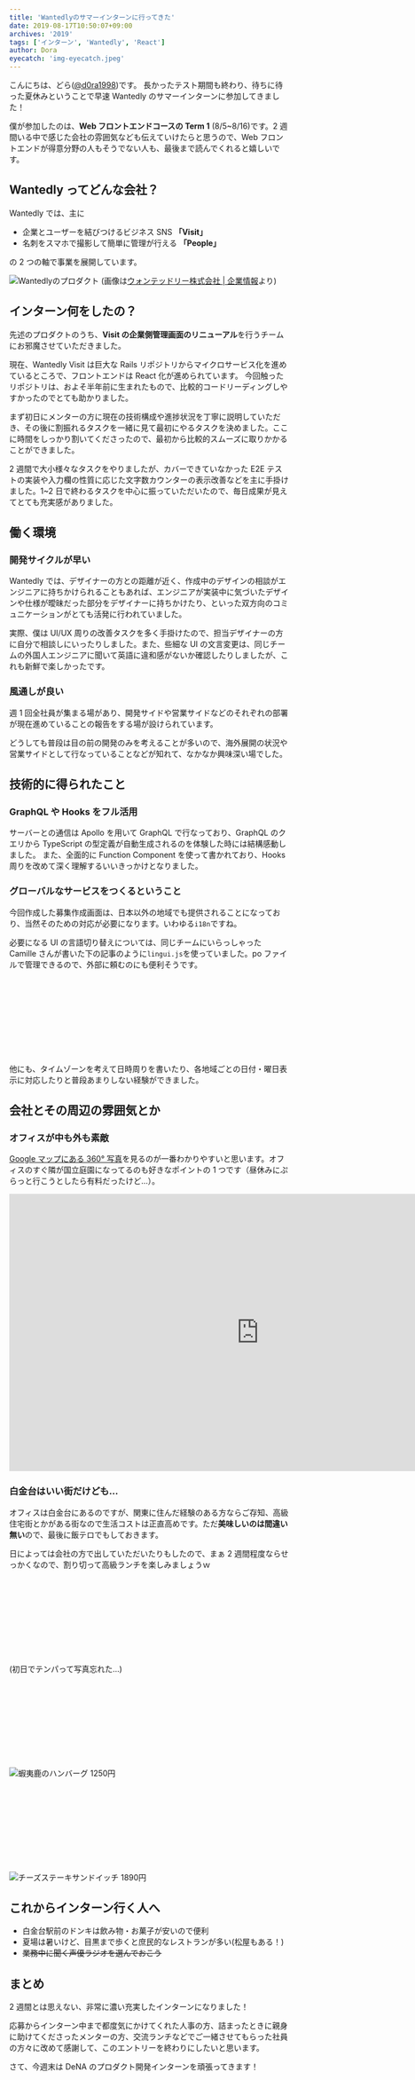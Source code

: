 ```yaml
---
title: 'Wantedlyのサマーインターンに行ってきた'
date: 2019-08-17T10:50:07+09:00
archives: '2019'
tags: ['インターン', 'Wantedly', 'React']
author: Dora
eyecatch: 'img-eyecatch.jpeg'
---
```


こんにちは、どら([@d0ra1998](https://twitter.com/d0ra1998/))です。
長かったテスト期間も終わり、待ちに待った夏休みということで早速 Wantedly のサマーインターンに参加してきました！

僕が参加したのは、**Web フロントエンドコースの Term 1** (8/5~8/16)です。2 週間いる中で感じた会社の雰囲気なども伝えていけたらと思うので、Web フロントエンドが得意分野の人もそうでない人も、最後まで読んでくれると嬉しいです。

## Wantedly ってどんな会社？

Wantedly では、主に

- 企業とユーザーを結びつけるビジネス SNS **「Visit」**
- 名刺をスマホで撮影して簡単に管理が行える **「People」**

の 2 つの軸で事業を展開しています。

![Wantedlyのプロダクト](./wantedlyinc-1.png)
(画像は[ウォンテッドリー株式会社 | 企業情報](https://wantedlyinc.com/ja)より)

## インターン何をしたの？

先述のプロダクトのうち、**Visit の企業側管理画面のリニューアル**を行うチームにお邪魔させていただきました。

現在、Wantedly Visit は巨大な Rails リポジトリからマイクロサービス化を進めているところで、フロントエンドは React 化が進められています。
今回触ったリポジトリは、およそ半年前に生まれたもので、比較的コードリーディングしやすかったのでとても助かりました。

まず初日にメンターの方に現在の技術構成や進捗状況を丁寧に説明していただき、その後に割振れるタスクを一緒に見て最初にやるタスクを決めました。ここに時間をしっかり割いてくださったので、最初から比較的スムーズに取りかかることができました。

2 週間で大小様々なタスクをやりましたが、カバーできていなかった E2E テストの実装や入力欄の性質に応じた文字数カウンターの表示改善などを主に手掛けました。1~2 日で終わるタスクを中心に振っていただいたので、毎日成果が見えてとても充実感がありました。

## 働く環境

### 開発サイクルが早い

Wantedly では、デザイナーの方との距離が近く、作成中のデザインの相談がエンジニアに持ちかけられることもあれば、エンジニアが実装中に気づいたデザインや仕様が曖昧だった部分をデザイナーに持ちかけたり、といった双方向のコミュニケーションがとても活発に行われていました。

実際、僕は UI/UX 周りの改善タスクを多く手掛けたので、担当デザイナーの方に自分で相談しにいったりしました。また、些細な UI の文言変更は、同じチームの外国人エンジニアに聞いて英語に違和感がないか確認したりしましたが、これも新鮮で楽しかったです。

### 風通しが良い

週 1 回全社員が集まる場があり、開発サイドや営業サイドなどのそれぞれの部署が現在進めていることの報告をする場が設けられています。

どうしても普段は目の前の開発のみを考えることが多いので、海外展開の状況や営業サイドとして行なっていることなどが知れて、なかなか興味深い場でした。

## 技術的に得られたこと

### GraphQL や Hooks をフル活用

サーバーとの通信は Apollo を用いて GraphQL で行なっており、GraphQL のクエリから TypeScript の型定義が自動生成されるのを体験した時には結構感動しました。
また、全面的に Function Component を使って書かれており、Hooks 周りを改めて深く理解するいいきっかけとなりました。

### グローバルなサービスをつくるということ

今回作成した募集作成画面は、日本以外の地域でも提供されることになっており、当然そのための対応が必要になります。いわゆる`i18n`ですね。

必要になる UI の言語切り替えについては、同じチームにいらっしゃった Camille さんが書いた下の記事のように`lingui.js`を使っていました。po ファイルで管理できるので、外部に頼むのにも便利そうです。

<div class="iframely-embed"><div class="iframely-responsive" style="height: 140px; padding-bottom: 0;"><a href="https://medium.com/wantedly-engineering/introduce-multi-language-support-in-a-typescript-react-app-with-lingui-js-f335efcf80d6" data-iframely-url="//cdn.iframe.ly/ypbEAby?iframe=card-small"></a></div></div>

他にも、タイムゾーンを考えて日時周りを書いたり、各地域ごとの日付・曜日表示に対応したりと普段あまりしない経験ができました。

## 会社とその周辺の雰囲気とか

### オフィスが中も外も素敵

[Google マップにある 360° 写真](https://www.google.co.jp/maps/place/%E3%82%A6%E3%82%A9%E3%83%B3%E3%83%86%E3%83%83%E3%83%89%E3%83%AA%E3%83%BC/@35.6396908,139.7221555,3a,75y,80h,90t/data=!3m8!1e1!3m6!1sAF1QipOJ_qCMPL9n7L094lDYLT0C1LNd7T8g-mlr2whS!2e10!3e11!6shttps:%2F%2Flh5.googleusercontent.com%2Fp%2FAF1QipOJ_qCMPL9n7L094lDYLT0C1LNd7T8g-mlr2whS%3Dw203-h100-k-no-pi-0-ya169.9004-ro-0-fo100!7i13312!8i6656!4m5!3m4!1s0x35441d89d7421c9f:0xd7cd585ac9104934!8m2!3d35.639698!4d139.722177)を見るのが一番わかりやすいと思います。オフィスのすぐ隣が国立庭園になってるのも好きなポイントの 1 つです（昼休みにぷらっと行こうとしたら有料だったけど…）。

<div class="iframe_base">
<iframe src="https://www.google.com/maps/embed?pb=!4v1566210718537!6m8!1m7!1sCAoSLEFGMVFpcE9KX3FDTVBMOW43TDA5NGxEWUxUMEMxTE5kN1Q4Zy1tbHIyd2hT!2m2!1d35.63969081671274!2d139.7221555209351!3f80!4f0!5f0.7820865974627469" width="900" height="500" frameborder="0" style="border:0" allowfullscreen></iframe>
</div>

### 白金台はいい街だけども…

オフィスは白金台にあるのですが、関東に住んだ経験のある方ならご存知、高級住宅街とかがある街なので生活コストは正直高めです。ただ**美味しいのは間違い無い**ので、最後に飯テロでもしておきます。

日によっては会社の方で出していただいたりもしたので、まぁ 2 週間程度ならせっかくなので、割り切って高級ランチを楽しみましょうｗ

<div class="iframely-embed"><div class="iframely-responsive" style="height: 140px; padding-bottom: 0;"><a href="https://retty.me/area/PRE13/ARE14/SUB1404/100000006748/" data-iframely-url="//cdn.iframe.ly/jiDQOS5"></a></div></div>

(初日でテンパって写真忘れた…)

<div class="iframely-embed"><div class="iframely-responsive" style="height: 140px; padding-bottom: 0;"><a href="https://retty.me/area/PRE13/ARE14/SUB1404/100000731024/" data-iframely-url="//cdn.iframe.ly/m4FxfiI"></a></div></div>

![蝦夷鹿のハンバーグ 1250円](./lunch_bistro_saru.jpg)

<div class="iframely-embed"><div class="iframely-responsive" style="height: 140px; padding-bottom: 0;"><a href="https://retty.me/area/PRE13/ARE7/SUB701/100001248074/" data-iframely-url="//cdn.iframe.ly/WaN6OeJ"></a></div></div>

![チーズステーキサンドイッチ 1890円](./lunch_day_and_night.jpg)

## これからインターン行く人へ

- 白金台駅前のドンキは飲み物・お菓子が安いので便利
- 夏場は暑いけど、目黒まで歩くと庶民的なレストランが多い(松屋もある！)
- ~~業務中に聞く声優ラジオを選んでおこう~~

## まとめ

2 週間とは思えない、非常に濃い充実したインターンになりました！

応募からインターン中まで都度気にかけてくれた人事の方、詰まったときに親身に助けてくださったメンターの方、交流ランチなどでご一緒させてもらった社員の方々に改めて感謝して、このエントリーを終わりにしたいと思います。

さて、今週末は DeNA のプロダクト開発インターンを頑張ってきます！

<script async src="//cdn.iframe.ly/embed.js" charset="utf-8"></script>
